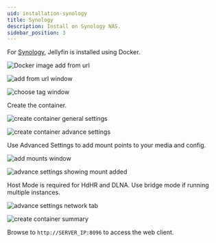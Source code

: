 ```yaml
---
uid: installation-synology
title: Synology
description: Install on Synology NAS.
sidebar_position: 3
---
```


For [Synology](https://www.synology.com/en-us/dsm), Jellyfin is installed using Docker.

![Docker image add from url](/images/docs/install-synology-1.png)

![add from url window](/images/docs/install-synology-2.png)

![choose tag window](/images/docs/install-synology-3.png)

Create the container.

![create container general settings](/images/docs/install-synology-4.png)

![create container advance settings](/images/docs/install-synology-5.png)

Use Advanced Settings to add mount points to your media and config.

![add mounts window](/images/docs/install-synology-6.png)

![advance settings showing mount added](/images/docs/install-synology-7.png)

Host Mode is required for HdHR and DLNA. Use bridge mode if running multiple instances.

![advance settings network tab](/images/docs/install-synology-8.png)

![create container summary](/images/docs/install-synology-9.png)

Browse to `http://SERVER_IP:8096` to access the web client.
